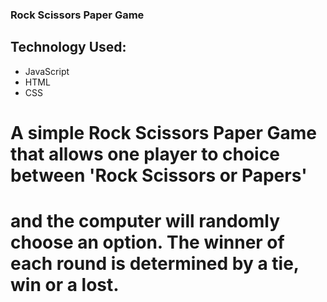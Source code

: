 ### Rock Scissors Paper Game

## Technology Used:
-   JavaScript
-   HTML
-   CSS

# A simple Rock Scissors Paper Game that allows one player to choice between 'Rock Scissors or Papers'
# and the computer will randomly choose an option. The winner of each round is determined by a tie, win or a lost.